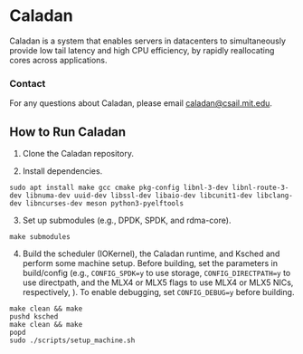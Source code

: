 # Caladan

Caladan is a system that enables servers in datacenters to
simultaneously provide low tail latency and high CPU efficiency, by
rapidly reallocating cores across applications.

### Contact

For any questions about Caladan, please email <caladan@csail.mit.edu>.

## How to Run Caladan

1) Clone the Caladan repository.

2) Install dependencies.

```
sudo apt install make gcc cmake pkg-config libnl-3-dev libnl-route-3-dev libnuma-dev uuid-dev libssl-dev libaio-dev libcunit1-dev libclang-dev libncurses-dev meson python3-pyelftools
```

3) Set up submodules (e.g., DPDK, SPDK, and rdma-core).

```
make submodules
```

4) Build the scheduler (IOKernel), the Caladan runtime, and Ksched and perform some machine setup.
Before building, set the parameters in build/config (e.g., `CONFIG_SPDK=y` to use
storage, `CONFIG_DIRECTPATH=y` to use directpath, and the MLX4 or MLX5 flags to use
MLX4 or MLX5 NICs, respectively, ). To enable debugging, set `CONFIG_DEBUG=y` before building.
```
make clean && make
pushd ksched
make clean && make
popd
sudo ./scripts/setup_machine.sh
```
